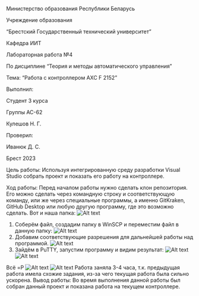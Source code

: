 Министерство образования Республики Беларусь

Учреждение образования

“Брестский Государственный технический университет”

Кафедра ИИТ








Лабораторная работа №4

По дисциплине “Теория и методы автоматического управления”

Тема: “Работа с контроллером AXC F 2152”






Выполнил:

Студент 3 курса

Группы АС-62

Кулешов Н. Г.

Проверил:

Иванюк Д. С.






Брест 2023

Цель работы:
Используя интегрированную среду разработки Visual Studio собрать проект и показать его работу на контроллере.

Ход работы:
Перед началом работы нужно сделать клон репозитория. Его можно сделать через командную строку и соответствующую команду, или же через специальные программы, а именно GitKraken, GitHub Desktop или любую другую программу, где это возможно сделать.
Вот и наша папка:
![Alt text](Folder.png)
1. Соберём файл, создадим папку в WinSCP и переместим файл в данную папку:
![Alt text](File.png)
2. Добавим соответствующие разрешения для дальнейшей работы над программой.
![Alt text](Features.png)
3. Зайдём в PuTTY, запустим программу и видим результат:
![Alt text](Result1.png)
![Alt text](Result2.png)

Всё =P
![Alt text](Photo1.jpg)
![Alt text](Photo2.jpg)
Работа заняла 3-4 часа, т.к. предыдущая работа имела схожие задания, из-за чего текущая работа была сильно ускорена.
Вывод работы: Во время выполнения данной работы был собран данный проект и показана работа на текущем контроллере.